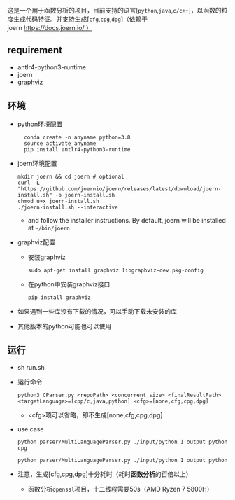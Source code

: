 这是一个用于函数分析的项目，目前支持的语言[`python`,`java`,`c/c++`]，以函数的粒度生成代码特征。并支持生成[`cfg`,`cpg`,`dpg`]（依赖于joern https://docs.joern.io/ ）

## requirement
+ antlr4-python3-runtime
+ joern
+ graphviz

## 环境

+ python环境配置

  ```
    conda create -n anyname python=3.8
    source activate anyname
    pip install antlr4-python3-runtime
  ```

+ joern环境配置

  ```
  mkdir joern && cd joern # optional
  curl -L "https://github.com/joernio/joern/releases/latest/download/joern-install.sh" -o joern-install.sh
  chmod u+x joern-install.sh
  ./joern-install.sh --interactive
  ```

  + and follow the installer instructions. By default, joern will be installed at `~/bin/joern`

+ graphviz配置

  + 安装graphviz

    ```
    sudo apt-get install graphviz libgraphviz-dev pkg-config
    ```

  + 在python中安装graphviz接口

    ```
    pip install graphviz
    ```

    
+ 如果遇到一些库没有下载的情况，可以手动下载未安装的库
+ 其他版本的python可能也可以使用

## 运行
+ sh run.sh

+ 运行命令

  ```
  python3 CParser.py <repoPath> <concurrent_size> <finalResultPath> <targetLanguage>=[cpp/c,java,python] <cfg>=[none,cfg,cpg,dpg]
  ```

  + \<cfg\>项可以省略，即不生成[none,cfg,cpg,dpg]

+ use case

  ```
  python parser/MultiLanguageParser.py ./input/python 1 output python cpg
  ```

  ```
  python parser/MultiLanguageParser.py ./input/python 1 output python
  ```

+ 注意，生成[cfg,cpg,dpg]十分耗时（耗时**函数分析**的百倍以上）

  + 函数分析`openssl`项目，十二线程需要50s（AMD Ryzen 7 5800H）


